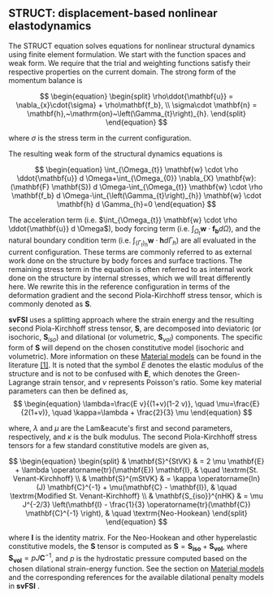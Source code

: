 ## STRUCT: displacement-based nonlinear elastodynamics ##


The STRUCT equation solves equations for nonlinear structural dynamics using finite element formulation. We start with the function spaces and weak form. We require that the trial and weighting functions satisfy their respective properties on the current domain. The strong form of the momentum balance is

  $$
  \begin{equation}
    \begin{split}
      \rho\ddot{\mathbf{u}} = \nabla_{x}\cdot{\sigma} + \rho\mathbf{f_b}, \\
      \sigma\cdot \mathbf{n} = \mathbf{h},~\mathrm{on}~\left(\Gamma_{t}\right)_{h}.
    \end{split}
  \end{equation}
  $$

where $\sigma$ is the stress term in the current configuration.

The resulting weak form of the structural dynamics equations is 

$$
\begin{equation}
  \int_{\Omega_{t}} \mathbf{w} \cdot \rho \ddot{\mathbf{u}} d \Omega+\int_{\Omega_{0}} \nabla_{X} \mathbf{w}:(\mathbf{F} \mathbf{S}) d \Omega-\int_{\Omega_{t}} \mathbf{w} \cdot \rho \mathbf{f_b} d \Omega-\int_{\left(\Gamma_{t}\right)_{h}} \mathbf{w} \cdot \mathbf{h} d \Gamma_{h}=0
\end{equation}
$$

The acceleration term (i.e. $\int_{\Omega_{t}} \mathbf{w} \cdot \rho \ddot{\mathbf{u}} d \Omega$), body forcing term (i.e. $\int_{\Omega_{t}} \mathbf{w} \cdot \mathbf{f_b} d \Omega$), and the natural boundary condition term (i.e. $\int_{\left(\Gamma_{t}\right)_{h}} \mathbf{w} \cdot \mathbf{h} d \Gamma_{h}$) are all evaluated in the current configuration. These terms are commonly referred to as external work done on the structure by body forces and surface tractions. The remaining stress term in the equation is often referred to as internal work done on the structure by internal stresses, which we will treat differently here. We rewrite this in the reference configuration in terms of the deformation gradient and the second Piola-Kirchhoff stress tensor, which is commonly denoted as $\mathbf{S}$. 

**svFSI**  uses a splitting approach where the strain energy and the resulting second Piola-Kirchhoff stress tensor, $\mathbf{S}$, are decomposed into deviatoric (or isochoric, $\mathbf{S}_{iso}$) and dilational (or volumetric, $\mathbf{S}_{vol}$) components. The specific form of $\mathbf{S}$ will depend on the chosen constitutive model (isochoric and volumetric). More information on these <a href="#material-model">Material models</a> can be found in the literature <a href="#ref-1">[1]</a>. It is noted that the symbol $E$ denotes the elastic modulus of the structure and is not to be confused with $\mathbf{E}$, which denotes the Green-Lagrange strain tensor, and $\nu$ represents Poisson's ratio. Some key material parameters can then be defined as,
$$
\begin{equation}
    \lambda=\frac{E v}{(1+v)(1-2 v)}, \quad \mu=\frac{E}{2(1+v)}, \quad \kappa=\lambda + \frac{2}{3} \mu
\end{equation}
$$

where, $\lambda$ and $\mu$ are the Lam&eacute's first and second parameters, respectively, and $\kappa$ is the bulk modulus. The second Piola-Kirchhoff stress tensors for a few standard constitutive models are given as,

$$
\begin{equation}
  \begin{split}
    & \mathbf{S}^{StVK} & = 2 \mu \mathbf{E} + \lambda \operatorname{tr}(\mathbf{E}) \mathbf{I}, & \quad \textrm{St. Venant-Kirchhoff} \\
    & \mathbf{S}^{mStVK} & = \kappa \operatorname{ln}(J) \mathbf{C}^{-1} + \mu(\mathbf{C} - \mathbf{I}), & \quad \textrm{Modified St. Venant-Kirchhoff} \\
    & \mathbf{S_{iso}}^{nHK} & = \mu J^{-2/3} \left(\mathbf{I} - \frac{1}{3} \operatorname{tr}(\mathbf{C}) \mathbf{C}^{-1} \right), & \quad \textrm{Neo-Hookean}
  \end{split}
\end{equation}
$$

where $\mathbf{I}$ is the identity matrix. For the Neo-Hookean and other hyperelastic constitutive models, the $\mathbf{S}$ tensor is computed as $\mathbf{S} = \mathbf{S_{iso}} + \mathbf{S_{vol}}$, where $\mathbf{S_{vol}} = p J \mathbf{C}^{-1}$, and $p$ is the hydrostatic pressure computed based on the chosen dilational strain-energy function. See the section on <a href="#material-model">Material models</a> and the corresponding references for the available dilational penalty models in **svFSI** .
